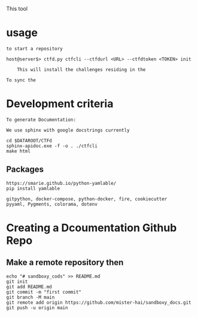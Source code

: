 This tool 

# usage
    to start a repository

    host@server$> ctfd.py ctfcli --ctfdurl <URL> --ctfdtoken <TOKEN> init

        This will install the challenges residing in the 

    To sync the 

# Development criteria

    To generate Documentation:

    We use sphinx with google docstrings currently

    cd $DATAROOT/CTFd
    sphinx-apidoc.exe -f -o . ./ctfcli
    make html

## Packages

    https://smarie.github.io/python-yamlable/
    pip install yamlable
    
    gitpython, docker-compose, python-docker, fire, cookiecutter
    pyyaml, Pygments, colorama, dotenv

# Creating a Dcoumentation Github Repo

## Make a remote repository then

    echo "# sandboxy_cods" >> README.md
    git init
    git add README.md
    git commit -m "first commit"
    git branch -M main
    git remote add origin https://github.com/mister-hai/sandboxy_docs.git
    git push -u origin main

